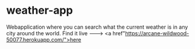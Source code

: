 # weather-app

Webapplication where you can search what the current weather is in any city around the world. 
Find it live ---> <a href"https://arcane-wildwood-50077.herokuapp.com/">here</a>
